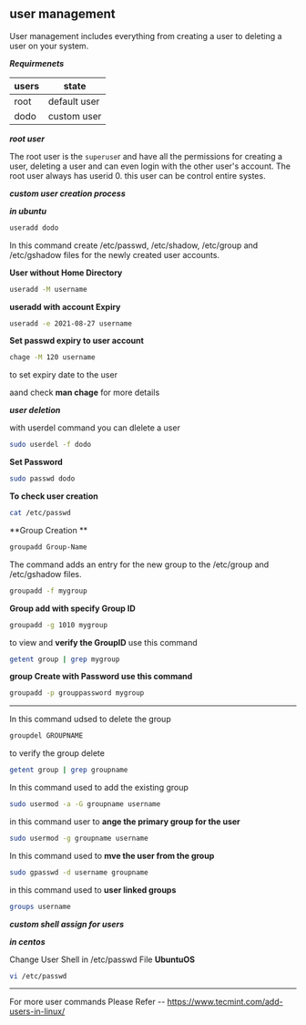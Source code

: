 ## user management
User management includes everything from creating a user to deleting a user on your system.

_**Requirmenets**_

|users | state |
|---|---|
| root | default user |
| dodo | custom user |

_**root user**_

The root user is the `superuse`r and have all the permissions for creating a user, deleting a user and can even login with the other user's account. The root user always has userid 0. this user can be control entire systes.

_**custom user creation process**_

_**in ubuntu**_

```bash
useradd dodo
```
In this command create /etc/passwd, /etc/shadow, /etc/group and /etc/gshadow files for the newly created user accounts.

**User without Home Directory**
```bash
useradd -M username
```

**useradd with account Expiry**

```bash
useradd -e 2021-08-27 username
```
**Set passwd expiry to user account**
```bash
chage -M 120 username
```
to set expiry date to the user

aand check **man chage** for more details

_**user deletion**_

with userdel command you can dlelete a user

```bash
sudo userdel -f dodo
```
**Set Password**

```bash
sudo passwd dodo
```
**To check user creation**

```bash
cat /etc/passwd
```
**Group Creation **

```bash 
groupadd Group-Name
```
The command adds an entry for the new group to the /etc/group and /etc/gshadow files.

```bash
groupadd -f mygroup
```

**Group add with specify Group ID**

```bash
groupadd -g 1010 mygroup
```
to view and **verify the GroupID** use this command

```bash
getent group | grep mygroup
```
**group Create with Password use this command**

```bash
groupadd -p grouppassword mygroup
```
---

In this command udsed to delete the group

```bash
groupdel GROUPNAME
```
to verify the group delete

```bash
getent group | grep groupname
```
In this command used to add the existing group

```bash
sudo usermod -a -G groupname username
```
in this command user to **ange the primary group for the user**
```bash
sudo usermod -g groupname username
```

In this command used to **mve the user from the group**
```bash
sudo gpasswd -d username groupname
```

in this command used to **user linked groups**
```bash
groups username
```

_**custom shell assign for users**_

_**in centos**_

Change User Shell in /etc/passwd File **UbuntuOS**

```bash
vi /etc/passwd
```


---
For more user commands Please Refer -- https://www.tecmint.com/add-users-in-linux/
